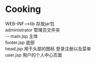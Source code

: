 # Cooking
WEB-INF-->lib 存放jar包<br />
administrator 管理员文件夹<br />
  -- main.jsp 主体<br />
footer.jsp  底部<br />
head.jsp  用于头部的图标 登录注册以及菜单<br />
user.jsp  用户的个人中心页面<br />
